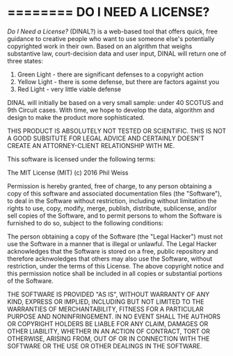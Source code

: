 ========
DO I NEED A LICENSE?
========
_Do I Need a License?_ (DINAL?) is a web-based tool that offers quick, free guidance to creative people 
who want to use someone else's potentially copyrighted work in their own.  Based on an algrithm that weighs
substantive law, court-decision data and user input, DINAL will return one of three states:

1. Green Light - there are significant defenses to a copyright action
2. Yellow Light - there is some defense, but there are factors against you
3. Red Light - very little viable defense

DINAL will initially be based on a very small sample: under 40 SCOTUS and 9th Circuit cases.  With time, we hope to develop the
data, algorithm and design to make the product more sophisticated.

THIS PRODUCT IS ABSOLUTELY NOT TESTED OR SCIENTIFIC. THIS IS NOT A GOOD SUBSITUTE FOR LEGAL ADVICE AND CERTAINLY DOESN'T CREATE AN ATTORNEY-CLIENT RELATIONSHIP WITH ME.

This software is licensed under the following terms:

The MIT License (MIT) (c) 2016 Phil Weiss

Permission is hereby granted, free of charge, to any person obtaining a copy of this software and associated documentation files (the "Software"), to deal in the Software without restriction, including without limitation the rights to use, copy, modify, merge, publish, distribute, sublicense, and/or sell copies of the Software, and to permit persons to whom the Software is furnished to do so, subject to the following conditions:

The person obtaining a copy of the Software (the "Legal Hacker") must not use the Software in a manner that is illegal or unlawful.
The Legal Hacker acknowledges that the Software is stored on a free, public repository and therefore acknwoledges that others may also use the Software, without restriction, under the terms of this License.
The above copyright notice and this permission notice shall be included in all copies or substantial portions of the Software.

THE SOFTWARE IS PROVIDED "AS IS", WITHOUT WARRANTY OF ANY KIND, EXPRESS OR IMPLIED, INCLUDING BUT NOT LIMITED TO THE WARRANTIES OF MERCHANTABILITY, FITNESS FOR A PARTICULAR PURPOSE AND NONINFRINGEMENT. IN NO EVENT SHALL THE AUTHORS OR COPYRIGHT HOLDERS BE LIABLE FOR ANY CLAIM, DAMAGES OR OTHER LIABILITY, WHETHER IN AN ACTION OF CONTRACT, TORT OR OTHERWISE, ARISING FROM, OUT OF OR IN CONNECTION WITH THE SOFTWARE OR THE USE OR OTHER DEALINGS IN THE SOFTWARE.
